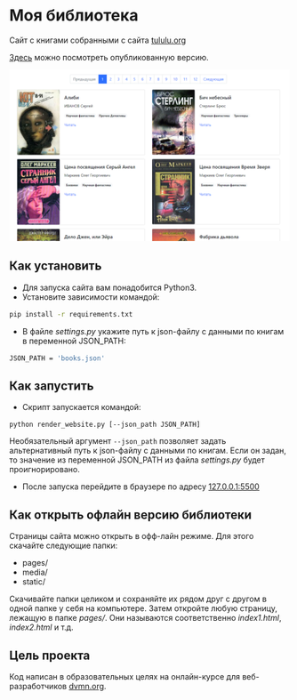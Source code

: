 # Моя библиотека

Сайт с книгами собранными с сайта [tululu.org](https://tululu.org/)

[Здесь](https://nstonic.github.io/books/pages/index1.html) можно посмотреть опубликованную версию.

![site_preview.png](site_preview.png)

## Как установить

- Для запуска сайта вам понадобится Python3.
- Установите зависимости командой:

```sh
pip install -r requirements.txt
```

- В файле *settings.py* укажите путь к json-файлу с данными по книгам в переменной JSON_PATH:

```sh
JSON_PATH = 'books.json'
```

## Как запустить

- Скрипт запускается командой:

```
python render_website.py [--json_path JSON_PATH]
``` 

Необязательный аргумент `--json_path` позволяет задать альтернативный путь к json-файлу с данными по книгам.
Если он задан, то значение из переменной JSON_PATH из файла *settings.py* будет проигнорировано.

- После запуска перейдите в браузере по адресу [127.0.0.1:5500](http://127.0.0.1:5500/)

## Как открыть офлайн версию библиотеки

Страницы сайта можно открыть в офф-лайн режиме. Для этого скачайте следующие папки:

- pages/
- media/
- static/

Скачивайте папки целиком и сохраняйте их рядом друг с другом в одной папке у себя на компьютере.
Затем откройте любую страницу, лежащую в папке *pages/*. Они называются соответственно *index1.html*,
*index2.html* и т.д.

## Цель проекта

Код написан в образовательных целях на онлайн-курсе для веб-разработчиков [dvmn.org](https://dvmn.org/).
